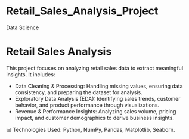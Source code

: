 # Retail_Sales_Analysis_Project
Data Science

# Retail Sales Analysis  

This project focuses on analyzing retail sales data to extract meaningful insights. It includes:  

- Data Cleaning & Processing: Handling missing values, ensuring data consistency, and preparing the dataset for analysis.  
- Exploratory Data Analysis (EDA): Identifying sales trends, customer behavior, and product performance through visualizations.  
- Revenue & Performance Insights: Analyzing sales volume, pricing impact, and customer demographics to derive business insights.  

📊 Technologies Used: Python, NumPy, Pandas, Matplotlib, Seaborn.
